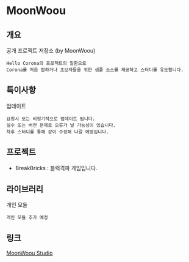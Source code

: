 # MoonWoou

## 개요
공개 프로젝트 저장소 (by MoonWoou)
```
Hello Corona의 프로젝트의 일환으로
Corona를 처음 접하거나 초보자들을 위한 샘플 소스를 제공하고 스터디를 유도합니다.
```

## 특이사항
업데이트
```
요청시 또는 비정기적으로 업데이트 됩니다.
실수 또는 버전 문제로 오류가 날 가능성이 있습니다.
차후 스터디를 통해 같이 수정해 나갈 예정입니다.
```

## 프로젝트
- BreakBricks : 블럭격파 게임입니다.

## 라이브러리
개인 모듈
```
개인 모듈 추가 예정
```

## 링크
[MoonWoou Studio](www.seoljoo.com)

